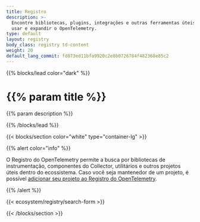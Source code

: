 ```yaml
---
title: Registro
description: >-
  Encontre bibliotecas, plugins, integrações e outras ferramentas úteis para
  usar e expandir o OpenTelemetry.
type: default
layout: registry
body_class: registry td-content
weight: 20
default_lang_commit: fd873ed11bfa9920c2e8b0726784f482368e85c2
---
```


{{% blocks/lead color="dark" %}}

<!-- markdownlint-disable single-h1 -->

<h1>{{% param title %}}</h1>

{{% param description %}}

{{% /blocks/lead %}}

{{< blocks/section color="white" type="container-lg" >}}

{{% alert color="info" %}}

O Registro do OpenTelemetry permite a busca por bibliotecas de instrumentação,
componentes do Collector, utilitários e outros projetos úteis dentro do
ecossistema. Caso você seja mantenedor de um projeto, é possível
[adicionar seu projeto ao Registro do OpenTelemetry](adding/).

{{% /alert %}}

{{< ecosystem/registry/search-form >}}

{{< /blocks/section >}}
